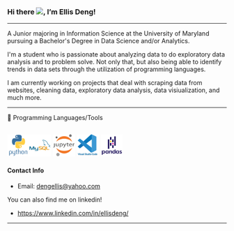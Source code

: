 ### Hi there <img src="https://raw.githubusercontent.com/MartinHeinz/MartinHeinz/master/wave.gif" width="30px">, I’m Ellis Deng!

---

A Junior majoring in Information Science at the University of Maryland pursuing a Bachelor's Degree in Data Science and/or Analytics.

I'm a student who is passionate about analyzing data to do exploratory data analysis and to problem solve. Not only that, but also being able to identify trends in data sets through the utilization of programming languages.

I am currently working on projects that deal with scraping data from websites, cleaning data, exploratory data analysis, data visiualization, and much more. 

---

🧰 Programming Languages/Tools

<img src="https://github.com/devicons/devicon/blob/master/icons/python/python-original-wordmark.svg" alt="Python Logo" width="50" height="50"><img src="https://github.com/devicons/devicon/blob/master/icons/mysql/mysql-original-wordmark.svg" alt="MySQL Logo" width="50" height="50"> 
<img src="https://github.com/devicons/devicon/blob/master/icons/jupyter/jupyter-original-wordmark.svg" alt="Jupyter Logo" width="50" height="50">
<img src="https://github.com/devicons/devicon/blob/master/icons/vscode/vscode-original-wordmark.svg" alt="VS Code Logo" width="50" height="50">
<img src="https://github.com/devicons/devicon/blob/master/icons/pandas/pandas-original-wordmark.svg" alt="Pandas Logo" width="50" height="50">
---

#### Contact Info
- Email: dengellis@yahoo.com


You can also find me on linkedin!
- https://www.linkedin.com/in/ellisdeng/


---
<!---
Ellis-Deng/Ellis-Deng is a ✨ special ✨ repository because its `README.md` (this file) appears on your GitHub profile.
You can click the Preview link to take a look at your changes.
--->
